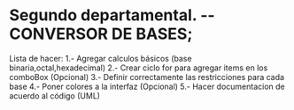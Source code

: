 # Segundo departamental. --CONVERSOR DE BASES;
 Lista de hacer:
 1.- Agregar calculos básicos (base binaria,octal,hexadecimal)
 2.- Crear ciclo for para agregar items en los comboBox (Opcional)
 3.- Definir correctamente las restricciones para cada base
 4.- Poner colores a la interfaz (Opcional)
 5.- Hacer documentacion de acuerdo al código (UML)
 